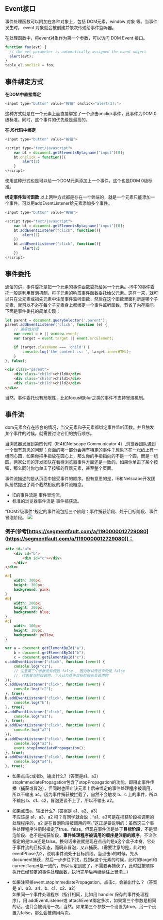 ## Event接口
事件处理函数可以附加在各种对象上，包括 DOM元素，window 对象 等。当事件发生时， event 对象就会被创建并依次传递给事件监听器。

在处理函数中，将event对象作为第一个参数，可以访问 DOM Event 接口。
```js
function foo(evt) {
  // the evt parameter is automatically assigned the event object
  alert(evt);
}
table_el.onclick = foo;
```

## 事件绑定方式

**在DOM中直接绑定**<br>
```js
<input type="button" value="按钮" onclick="alert(1);">
```
这种方式就是在一个元素上面直接绑定了一个点击onclick事件，此事件为DOM 0级标准。同时，这个事件的优先级是最高的。

**在JS代码中绑定**<br>
```js
<input type="button" value="按钮">

<script type="text/javascript">
	var bt = document.getElementsBytagname("input")[0];
	bt.onclick = function(){
		alert(2)
	}
</script>
```
使用这种形式也是可以给一个DOM元素添加上一个事件。这个也是DOM 0级标准。

**绑定事件监听函数**
以上两种方式都是存在一个弊端的，就是一个元素只能添加一个事件。可以用addEventListener给元素添加多个事件。
```js
<input type="button" value="按钮">

<script type="text/javascript">
	var bt = document.getElementsBytagname("input")[0];
	bt.addEventListener("click", function(){
		alert(1)
	})
	bt.addEventListener("click", function(){
		alert(2)
	})
</script>
```

## 事件委托
通俗的讲，事件委托是把一个元素的事件函数委托给另一个元素。JS中的事件委托一般是利用冒泡机制，将子元素的响应事件函数委托给父元素。这样一来，就可以只在父元素或祖先元素中注册事件监听函数，然后在这个函数里面判断是哪个子元素，就可以不必在每个子元素身上都绑定一个事件监听函数，节省了内存空间。下面是事件委托的简单实现：
```js
let parent = document.querySelector('.parent');
parent.addEventListener('click', function (e) {
    // 兼容性处理
    var event = e || window.event;
    var target = event.target || event.srcElement;

    if (target.className === 'child') {
        console.log('the content is: ', target.innerHTML);
    }
}, false);
```

```html
<div class="parent">
    <div class="child">child0</div>
    <div class="child">child1</div>
    <div class="child">child2</div>
</div>
```
当然，事件委托也有局限性，比如focus和blur之类的事件不支持冒泡机制。

## 事件流
dom元素会存在嵌套的情况，当父元素和子元素都绑定事件监听函数，并且触发某个事件的时候，就需要讨论它们的执行顺序。

当浏览器发展到第四代时（IE4和Netscape Communicator 4）,浏览器团队遇到一个很有意思的问题：页面的哪一部分会拥有特定的事件？想象下在一张纸上有一组同心圆，如果你把手指放在圆心上，那么你的手指指向的不是一个圆，而是一组圆。两家公司的开发团队在看待浏览器事件方面还是一致的。如果你单击了某个按钮，那么同时你也单击了按钮的容器元素，甚至整个页面。

事件流描述的是从页面中接受事件的顺序。但有意思的是，IE和Netscape开发团队居然提出了两个截然相反的事件流概念。
- IE的事件流是 事件冒泡流，
- 标准的浏览器事件流是 事件捕获流。

"DOM2级事件"规定的事件流包括三个阶段：事件捕获阶段、处于目标阶段、事件冒泡阶段。
![](https://www.w3.org/TR/DOM-Level-3-Events/images/eventflow.svg)

### 例子(参考[https://segmentfault.com/a/1190000012729080](https://segmentfault.com/a/1190000012729080))：
```html
<div id="a">
    <div id="b">
        <div id="c"></div>
    </div>
</div>
```

```css
#a{
    width: 300px;
    height: 300px;
    background: pink;
}
#b{
    width: 200px;
    height: 200px;
    background: blue;
}
#c{
    width: 100px;
    height: 100px;
    background: yellow;
}
```

```js
var a = document.getElementById("a"),
    b = document.getElementById("b"),
    c = document.getElementById("c");
c.addEventListener("click", function (event) {
    console.log("c1");
    // 注意第三个参数没有传进 false , 因为默认传进来的是 false
    //，代表冒泡阶段调用，个人认为处于目标阶段也会调用的
});
c.addEventListener("click", function (event) {
    console.log("c2");
}, true);
b.addEventListener("click", function (event) {
    console.log("b");
}, true);
a.addEventListener("click", function (event) {
    console.log("a1");
}, true);
a.addEventListener("click", function (event) {
    console.log("a2")
});
a.addEventListener("click", function (event) {
    console.log("a3");
    event.stopImmediatePropagation();
}, true);
a.addEventListener("click", function (event) {
    console.log("a4");
}, true);
```
- 如果点击c或者b，输出什么?（答案是a1、a3）<br>
stopImmediatePropagation包含了stopPropagation的功能，即阻止事件传播（捕获或冒泡），但同时也阻止该元素上后来绑定的事件处理程序被调用，所以不输出 a4。因为事件捕获被拦截了，自然不会触发 b、c 上的事件，所以不输出 b、c1、c2，冒泡更谈不上了，所以不输出 a2。

- 如果点击a，输出什么?（答案是 a1、a2、a3）<br>
不应该是 a1、a3、a2 吗？有同学就会说：“a1、a3可是在捕获阶段被调用的处理程序的，a2 是在冒泡阶段被调用的啊。”这正是要说明的：虽然这三个事件处理程序注册时指定了true、false，但现在事件流是处于**目标阶段**，不是冒泡阶段、也不是捕获阶段，**事件处理程序被调用的顺序是注册的顺序**。不论你指定的是true还是false。换句话来说就是现在点击的是a这个盒子本身，它处于事件流的目标状态，而既非冒泡，又非捕获。（需要注意的是，此时的eventPhase为2，说明事件流处于目标阶段。当点击a的时候，先从document捕获，然后一步步往下找，找到a这个元素的时候，此时的target和currentTarget是一致的，所以认定到底了，不需要再捕获了，此时就按顺序执行已经预定的事件处理函数，执行完毕后再继续往上冒泡...）

- 如果注释掉event.stopImmediatePropagation，点击c，会输出什么？（答案是 a1、a3、a4、b、c1、c2、a2）<br>
如果同一个事件处理程序（指针相同，比如用 handler 保存的事件处理程序），用 addEventListener或 attachEvent绑定多次，如果第三个参数是相同的话，也只会被调用一次。当然，如果第三个参数一个设置为true，另一个设置为false，那么会被调用两次。








